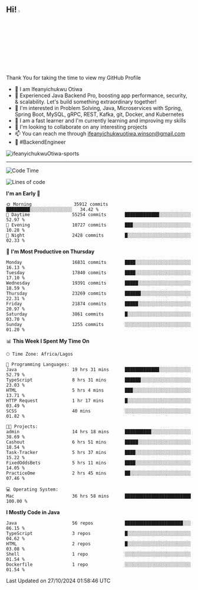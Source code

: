 <!-- BLOG-POST-LIST:START --><!-- BLOG-POST-LIST:END -->

## Hi! <img src="https://media.giphy.com/media/hvRJCLFzcasrR4ia7z/giphy.gif" width="4%"> 

Thank You for taking the time to view my GitHub Profile

- 👋 I am Ifeanyichukwu Otiwa
- 🚀 Experienced Java Backend Pro, boosting app performance, security, & scalability. Let's build something extraordinary together!
- 👀 I'm interested in Problem Solving, Java, Microservices with Spring, Spring Boot, MySQL, gRPC, REST, Kafka, git, Docker, and Kubernetes
- 🌱 I am a fast learner and I'm currently learning and improving my skills
- 💞️ I'm looking to collaborate on any interesting projects
- 📫 You can reach me through ifeanyichukwuotiwa.winson@gmail.com
- 🚀 #BackendEngineer

<p align="left" marginTop="10px"> <img src="https://komarev.com/ghpvc/?username=ifeanyichukwuOtiwa-sports&label=Profile%20views&color=0e75b6&style=for-the-badge" alt="ifeanyichukwuOtiwa-sports" /> </p>

***

<!--START_SECTION:waka-->
![Code Time](http://img.shields.io/badge/Code%20Time-3%2C037%20hrs%2053%20mins-blue)

![Lines of code](https://img.shields.io/badge/From%20Hello%20World%20I%27ve%20Written-25.7%20million%20lines%20of%20code-blue)

**I'm an Early 🐤** 

```text
🌞 Morning                35912 commits       █████████░░░░░░░░░░░░░░░░   34.42 % 
🌆 Daytime                55254 commits       █████████████░░░░░░░░░░░░   52.97 % 
🌃 Evening                10727 commits       ███░░░░░░░░░░░░░░░░░░░░░░   10.28 % 
🌙 Night                  2428 commits        █░░░░░░░░░░░░░░░░░░░░░░░░   02.33 % 
```
📅 **I'm Most Productive on Thursday** 

```text
Monday                   16831 commits       ████░░░░░░░░░░░░░░░░░░░░░   16.13 % 
Tuesday                  17840 commits       ████░░░░░░░░░░░░░░░░░░░░░   17.10 % 
Wednesday                19391 commits       █████░░░░░░░░░░░░░░░░░░░░   18.59 % 
Thursday                 23269 commits       ██████░░░░░░░░░░░░░░░░░░░   22.31 % 
Friday                   21874 commits       █████░░░░░░░░░░░░░░░░░░░░   20.97 % 
Saturday                 3861 commits        █░░░░░░░░░░░░░░░░░░░░░░░░   03.70 % 
Sunday                   1255 commits        ░░░░░░░░░░░░░░░░░░░░░░░░░   01.20 % 
```


📊 **This Week I Spent My Time On** 

```text
🕑︎ Time Zone: Africa/Lagos

💬 Programming Languages: 
Java                     19 hrs 31 mins      █████████████░░░░░░░░░░░░   52.79 % 
TypeScript               8 hrs 31 mins       ██████░░░░░░░░░░░░░░░░░░░   23.03 % 
HTML                     5 hrs 4 mins        ███░░░░░░░░░░░░░░░░░░░░░░   13.71 % 
HTTP Request             1 hr 17 mins        █░░░░░░░░░░░░░░░░░░░░░░░░   03.49 % 
SCSS                     40 mins             ░░░░░░░░░░░░░░░░░░░░░░░░░   01.82 % 

🐱‍💻 Projects: 
admin                    14 hrs 18 mins      ██████████░░░░░░░░░░░░░░░   38.69 % 
Cashout                  6 hrs 51 mins       █████░░░░░░░░░░░░░░░░░░░░   18.54 % 
Task-Tracker             5 hrs 37 mins       ████░░░░░░░░░░░░░░░░░░░░░   15.22 % 
FixedOddsBets            5 hrs 11 mins       ████░░░░░░░░░░░░░░░░░░░░░   14.05 % 
PracticeOme              2 hrs 45 mins       ██░░░░░░░░░░░░░░░░░░░░░░░   07.46 % 

💻 Operating System: 
Mac                      36 hrs 58 mins      █████████████████████████   100.00 % 
```

**I Mostly Code in Java** 

```text
Java                     56 repos            ██████████████████████░░░   86.15 % 
TypeScript               3 repos             █░░░░░░░░░░░░░░░░░░░░░░░░   04.62 % 
HTML                     2 repos             █░░░░░░░░░░░░░░░░░░░░░░░░   03.08 % 
Shell                    1 repo              ░░░░░░░░░░░░░░░░░░░░░░░░░   01.54 % 
Dockerfile               1 repo              ░░░░░░░░░░░░░░░░░░░░░░░░░   01.54 % 
```




 Last Updated on 27/10/2024 01:58:46 UTC
<!--END_SECTION:waka-->

<!--
<p align="center">
![trophy](https://github-profile-trophy.vercel.app/?username=ifeanyichukwuOtiwa-sports&theme=onedark) (https://github.com/ryo-ma/github-profile-trophy)
</p>
-->

<!---
ifeanyi-otiwa/ifeanyi-otiwa is a ✨ special ✨ repository because its `README.md` (this file) appears on your GitHub profile.
You can click the Preview link to take a look at your changes.
--->
